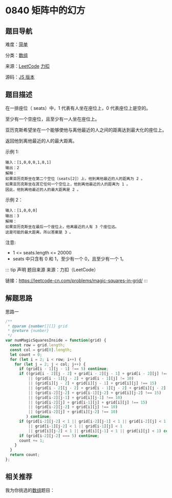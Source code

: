 # 0840 矩阵中的幻方


## 题目导航

难度：[简单](/solution/easy/)

分类：[数组](/art/array.html)

来源：[LeetCode](https://leetcode.com/problems/magic-squares-in-grid/)  [力扣](https://leetcode-cn.com/problems/magic-squares-in-grid/)

源码：[JS 版本](https://github.com/swpuLeo/leetcode/blob/master/src/easy/0840-magic-squares-in-grid.js)






## 题目描述

在一排座位（ seats）中，1 代表有人坐在座位上，0 代表座位上是空的。

至少有一个空座位，且至少有一人坐在座位上。

亚历克斯希望坐在一个能够使他与离他最近的人之间的距离达到最大化的座位上。

返回他到离他最近的人的最大距离。


示例 1:

```
输入：[1,0,0,0,1,0,1]
输出：2
解释：
如果亚历克斯坐在第二个空位（seats[2]）上，他到离他最近的人的距离为 2 。
如果亚历克斯坐在其它任何一个空位上，他到离他最近的人的距离为 1 。
因此，他到离他最近的人的最大距离是 2 。
```

示例 2：

```
输入：[1,0,0,0]
输出：3
解释：
如果亚历克斯坐在最后一个座位上，他离最近的人有 3 个座位远。
这是可能的最大距离，所以答案是 3 。
```


注意:
- 1 <= seats.length <= 20000
- seats 中只含有 0 和 1，至少有一个 0，且至少有一个 1。


::: tip 声明 题目来源
来源：力扣（LeetCode）

链接：https://leetcode-cn.com/problems/magic-squares-in-grid/
:::



## 解题思路


思路一

```js
/**
 * @param {number[][]} grid
 * @return {number}
 */
var numMagicSquaresInside = function(grid) {
  const row = grid.length;
  const col = grid[0].length;
  let count = 0;
  for (let i = 2; i < row; i++) {
    for (let j = 2; j < col; j++) {
      if (grid[i - 1][j - 1] !== 5) continue;
      if ((grid[i - 2][j - 2] + grid[i - 2][j - 1] + grid[i - 2][j] !== 15)
          || (grid[i - 1][j - 2] + grid[i - 1][j] != 10)
          || (grid[i][j - 2] + grid[i][j - 1] + grid[i][j] !== 15)
          || (grid[i - 2][j - 2] + grid[i - 1][j - 2] + grid[i][j - 2] !== 15)
          || (grid[i-2][j-2] + grid[i-1][j-2] + grid[i][j-2] !== 15)
          || (grid[i-2][j-1] + grid[i][j-1] !== 10)
          || (grid[i-2][j] + grid[i-1][j] + grid[i][j] !== 15)
          || (grid[i-2][j-2] + grid[i][j] !== 10)
          || (grid[i-2][j] + grid[i][j-2] !== 10)
         ) continue;
      if (grid[i-2][j-2] < 1 || grid[i-2][j-1] < 1 || grid[i-2][j] < 1
          || grid[i-1][j-2] < 1 || grid[i-1][j] < 1
          || grid[i][j-2] < 1 || grid[i][j-1] < 1 || grid[i][j] < 1) continue;
      if (grid[i-2][j-2] === 5) continue;
      count += 1;
    }
  }
  return count;
};
```





## 相关推荐

我为你挑选的[数组](/art/array.html)题目：
